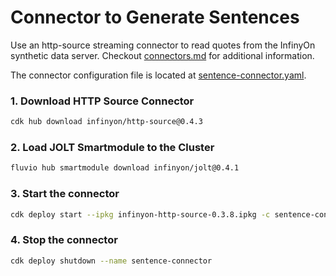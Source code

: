 # Connector to Generate Sentences

Use an http-source streaming connector to read quotes from the InfinyOn synthetic data server. Checkout [connectors.md](../../connectors.md) for additional information.

The connector configuration file is located at [sentence-connector.yaml](sentence-connector.yaml).

### 1. Download HTTP Source Connector

```bash
cdk hub download infinyon/http-source@0.4.3
```

### 2. Load JOLT Smartmodule to the Cluster

```bash
fluvio hub smartmodule download infinyon/jolt@0.4.1
```

### 3. Start the connector

```bash
cdk deploy start --ipkg infinyon-http-source-0.3.8.ipkg -c sentence-connector.yaml
```

### 4. Stop the connector

```bash
cdk deploy shutdown --name sentence-connector
```
